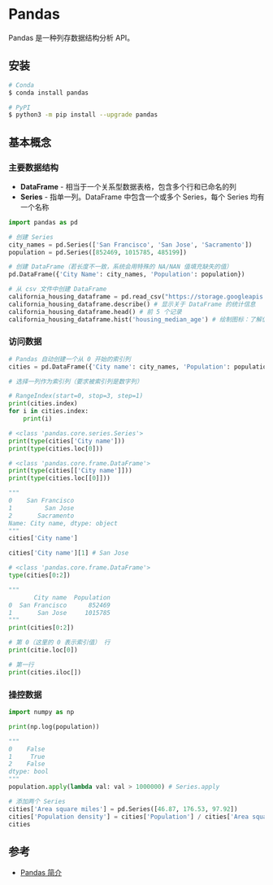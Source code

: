# Pandas

Pandas 是一种列存数据结构分析 API。

## 安装

```sh
# Conda
$ conda install pandas

# PyPI
$ python3 -m pip install --upgrade pandas
```

## 基本概念

### 主要数据结构

* **DataFrame** - 相当于一个关系型数据表格，包含多个行和已命名的列
* **Series** - 指单一列。DataFrame 中包含一个或多个 Series，每个 Series 均有一个名称

```python
import pandas as pd

# 创建 Series
city_names = pd.Series(['San Francisco', 'San Jose', 'Sacramento'])
population = pd.Series([852469, 1015785, 485199])

# 创建 DataFrame（若长度不一致，系统会用特殊的 NA/NAN 值填充缺失的值）
pd.DataFrame({'City Name': city_names, 'Population': population})

# 从 csv 文件中创建 DataFrame
california_housing_dataframe = pd.read_csv("https://storage.googleapis.com/mledu-datasets/california_housing_train.csv", sep=",")
california_housing_dataframe.describe() # 显示关于 DataFrame 的统计信息
california_housing_dataframe.head() # 前 5 个记录
california_housing_dataframe.hist('housing_median_age') # 绘制图标：了解值的分布
```

### 访问数据

```python
# Pandas 自动创建一个从 0 开始的索引列
cities = pd.DataFrame({'City name': city_names, 'Population': population})

# 选择一列作为索引列（要求被索引列是数字列）

# RangeIndex(start=0, stop=3, step=1)
print(cities.index)
for i in cities.index:
    print(i)

# <class 'pandas.core.series.Series'>
print(type(cities['City name']))
print(type(cities.loc[0]))

# <class 'pandas.core.frame.DataFrame'>
print(type(cities[['City name']]))
print(type(cities.loc[[0]]))

"""
0    San Francisco
1         San Jose
2       Sacramento
Name: City name, dtype: object
"""
cities['City name']

cities['City name'][1] # San Jose

# <class 'pandas.core.frame.DataFrame'>
type(cities[0:2])

"""
       City name  Population
0  San Francisco      852469
1       San Jose     1015785
"""
print(cities[0:2])
```

```python
# 第 0（这里的 0 表示索引值） 行
print(citie.loc[0])

# 第一行
print(cities.iloc[])
```

### 操控数据

```python
import numpy as np

print(np.log(population))

"""
0    False
1     True
2    False
dtype: bool
"""
population.apply(lambda val: val > 1000000) # Series.apply
```

```python
# 添加两个 Series
cities['Area square miles'] = pd.Series([46.87, 176.53, 97.92])
cities['Population density'] = cities['Population'] / cities['Area square miles']
cities
```

## 参考

* [Pandas 简介](https://colab.research.google.com/notebooks/mlcc/intro_to_pandas.ipynb)
